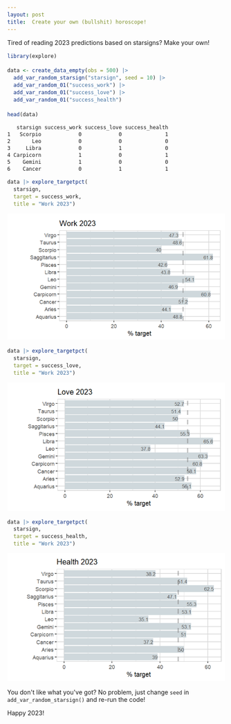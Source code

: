 ```yaml
---
layout: post
title:  Create your own (bullshit) horoscope!
---
```


Tired of reading 2023 predictions based on starsigns? Make your own!

```R
library(explore)

data <- create_data_empty(obs = 500) |>
  add_var_random_starsign("starsign", seed = 10) |> 
  add_var_random_01("success_work") |> 
  add_var_random_01("success_love") |> 
  add_var_random_01("success_health") 
  
head(data)
```

```
   starsign success_work success_love success_health
1   Scorpio            0            0              1
2       Leo            0            0              0
3     Libra            0            1              0
4 Carpicorn            1            0              1
5    Gemini            1            0              0
6    Cancer            0            1              1
```

```R
data |> explore_targetpct(
  starsign, 
  target = success_work,
  title = "Work 2023")
```

![explore](../images/horoscope-2023-work.png)

```R
data |> explore_targetpct(
  starsign, 
  target = success_love,
  title = "Work 2023")
```

![explore](../images/horoscope-2023-love.png)

```R
data |> explore_targetpct(
  starsign, 
  target = success_health,
  title = "Work 2023")
```

![explore](../images/horoscope-2023-health.png)

You don't like what you've got? No problem, just change ```seed``` in ```add_var_random_starsign()``` and re-run the code!

Happy 2023!
